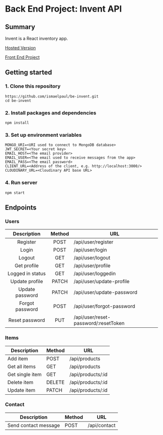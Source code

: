 # Back End Project: Invent API

## Summary

Invent is a React inventory app.

[Hosted Version](https://invent-app.netlify.app)

[Front End Project](https://github.com/ismaelpaul/fe-invent)

## Getting started

### 1. Clone this repository

```
https://github.com/ismaelpaul/be-invent.git
cd be-invent
```

### 2. Install packages and dependencies

```
npm install
```

### 3. Set up environment variables

```
MONGO_URI=<URI used to connect to MongoDB database>
JWT_SECRET=<Your secret key>
EMAIL_HOST=<The email provider>
EMAIL_USER=<The email used to receive messages from the app>
EMAIL_PASS=<The email password>
CLIENT_URL=<Address of the client, e.g. http://localhost:3000/>
CLOUDINARY_URL=<Cloudinary API base URL>
```

### 4. Run server

```
npm start
```

## Endpoints

### Users

| **Description**  | **Method** | **URL**                              |
| :--------------: | :--------: | ------------------------------------ |
|     Register     |    POST    | /api/user/register                   |
|      Login       |    POST    | /api/user/login                      |
|      Logout      |    GET     | /api/user/logout                     |
|   Get profile    |    GET     | /api/user/profile                    |
| Logged in status |    GET     | /api/user/loggedin                   |
|  Update profile  |   PATCH    | /api/user/update-profile             |
| Update password  |   PATCH    | /api/user/update-password            |
| Forgot password  |    POST    | /api/user/forgot-password            |
|  Reset password  |    PUT     | /api/user/reset-password/:resetToken |

### Items

| **Description** | **Method** | **URL**           |
| --------------- | ---------- | ----------------- |
| Add item        | POST       | /api/products     |
| Get all items   | GET        | /api/products     |
| Get single item | GET        | /api/products/:id |
| Delete item     | DELETE     | /api/products/:id |
| Update item     | PATCH      | /api/products/:id |

### Contact

| **Description**      | **Method** | **URL**      |
| -------------------- | ---------- | ------------ |
| Send contact message | POST       | /api/contact |
